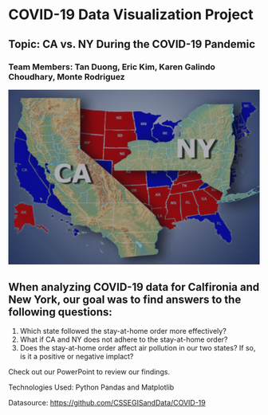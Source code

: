 # COVID-19 Data Visualization Project

## Topic: CA vs. NY During the COVID-19 Pandemic

### Team Members: Tan Duong, Eric Kim, Karen Galindo Choudhary, Monte Rodriguez

![CAvsNY](Images/CAvsNY.png)

## When analyzing COVID-19 data for Calfironia and New York, our goal was to find answers to the following questions: 
1. Which state followed the stay-at-home order more effectively? 
2. What if CA and NY does not adhere to the stay-at-home order? 
3. Does the stay-at-home order affect air pollution in our two states? If so, is it a positive or negative implact? 

Check out our PowerPoint to review our findings. 

Technologies Used: Python Pandas and Matplotlib 

Datasource: https://github.com/CSSEGISandData/COVID-19
